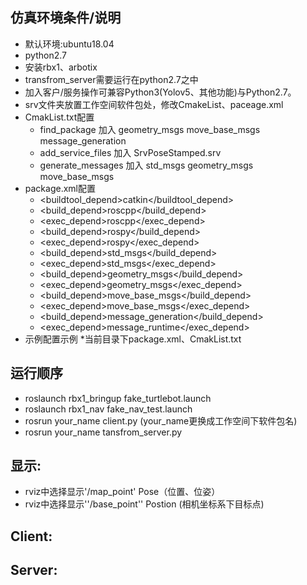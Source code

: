 

仿真环境条件/说明
------------
* 默认环境:ubuntu18.04
* python2.7
* 安装rbx1、arbotix
* transfrom_server需要运行在python2.7之中
* 加入客户/服务操作可兼容Python3(Yolov5、其他功能)与Python2.7。
* srv文件夹放置工作空间软件包处，修改CmakeList、paceage.xml
* CmakList.txt配置
	* find_package 加入 geometry_msgs move_base_msgs message_generation
	* add_service_files 加入 SrvPoseStamped.srv
	* generate_messages 加入 std_msgs  geometry_msgs move_base_msgs
* package.xml配置
	* <buildtool_depend>catkin</buildtool_depend>
  	* <build_depend>roscpp</build_depend>
  	* <exec_depend>roscpp</exec_depend>
  	* <build_depend>rospy</build_depend>
  	* <exec_depend>rospy</exec_depend>
  	* <build_depend>std_msgs</build_depend>
  	* <exec_depend>std_msgs</exec_depend>
  	* <build_depend>geometry_msgs</build_depend>
  	* <exec_depend>geometry_msgs</exec_depend>
  	* <build_depend>move_base_msgs</build_depend>
  	* <exec_depend>move_base_msgs</exec_depend>
  	* <build_depend>message_generation</build_depend>
  	* <exec_depend>message_runtime</exec_depend>
* 示例配置示例
	*当前目录下package.xml、CmakList.txt


运行顺序
------------
* roslaunch rbx1_bringup fake_turtlebot.launch
* roslaunch rbx1_nav fake_nav_test.launch 
* rosrun your_name client.py (your_name更换成工作空间下软件包名)
* rosrun your_name tansfrom_server.py

显示:
------------
* rviz中选择显示'/map_point' Pose（位置、位姿）
* rviz中选择显示''/base_point'' Postion (相机坐标系下目标点)

Client:
------------


Server:
------------






